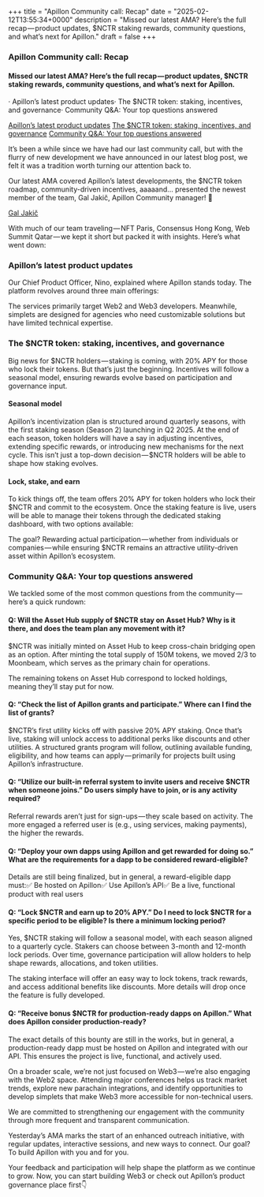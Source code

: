 +++
title = "Apillon Community call: Recap"
date = "2025-02-12T13:55:34+0000"
description = "Missed our latest AMA? Here’s the full recap — product updates, $NCTR staking rewards, community questions, and what’s next for Apillon."
draft = false
+++

### Apillon Community call: Recap


#### Missed our latest AMA? Here’s the full recap — product updates, $NCTR staking rewards, community questions, and what’s next for Apillon.


· Apillon’s latest product updates· The $NCTR token: staking, incentives, and governance· Community Q&A: Your top questions answered

[Apillon’s latest product updates](#4b9b)
[The $NCTR token: staking, incentives, and governance](#bfcc)
[Community Q&A: Your top questions answered](#9f18)

It’s been a while since we have had our last community call, but with the flurry of new development we have announced in our latest blog post, we felt it was a tradition worth turning our attention back to.


Our latest AMA covered Apillon’s latest developments, the $NCTR token roadmap, community-driven incentives, aaaaand… presented the newest member of the team, Gal Jakič, Apillon Community manager! 🏅

[Gal Jakič](https://www.linkedin.com/in/galjakic)

With much of our team traveling — NFT Paris, Consensus Hong Kong, Web Summit Qatar — we kept it short but packed it with insights. Here’s what went down:


### Apillon’s latest product updates


Our Chief Product Officer, Nino, explained where Apillon stands today. The platform revolves around three main offerings:


The services primarily target Web2 and Web3 developers. Meanwhile, simplets are designed for agencies who need customizable solutions but have limited technical expertise.


### The $NCTR token: staking, incentives, and governance


Big news for $NCTR holders — staking is coming, with 20% APY for those who lock their tokens. But that’s just the beginning. Incentives will follow a seasonal model, ensuring rewards evolve based on participation and governance input.


#### Seasonal model


Apillon’s incentivization plan is structured around quarterly seasons, with the first staking season (Season 2) launching in Q2 2025. At the end of each season, token holders will have a say in adjusting incentives, extending specific rewards, or introducing new mechanisms for the next cycle. This isn’t just a top-down decision — $NCTR holders will be able to shape how staking evolves.


#### Lock, stake, and earn


To kick things off, the team offers 20% APY for token holders who lock their $NCTR and commit to the ecosystem. Once the staking feature is live, users will be able to manage their tokens through the dedicated staking dashboard, with two options available:


The goal? Rewarding actual participation — whether from individuals or companies — while ensuring $NCTR remains an attractive utility-driven asset within Apillon’s ecosystem.


### Community Q&A: Your top questions answered


We tackled some of the most common questions from the community — here’s a quick rundown:


#### Q: Will the Asset Hub supply of $NCTR stay on Asset Hub? Why is it there, and does the team plan any movement with it?


$NCTR was initially minted on Asset Hub to keep cross-chain bridging open as an option. After minting the total supply of 150M tokens, we moved 2/3 to Moonbeam, which serves as the primary chain for operations.


The remaining tokens on Asset Hub correspond to locked holdings, meaning they’ll stay put for now.


#### Q: “Check the list of Apillon grants and participate.” Where can I find the list of grants?


$NCTR’s first utility kicks off with passive 20% APY staking. Once that’s live, staking will unlock access to additional perks like discounts and other utilities. A structured grants program will follow, outlining available funding, eligibility, and how teams can apply — primarily for projects built using Apillon’s infrastructure.


#### Q: “Utilize our built-in referral system to invite users and receive $NCTR when someone joins.” Do users simply have to join, or is any activity required?


Referral rewards aren’t just for sign-ups — they scale based on activity. The more engaged a referred user is (e.g., using services, making payments), the higher the rewards.


#### Q: “Deploy your own dapps using Apillon and get rewarded for doing so.” What are the requirements for a dapp to be considered reward-eligible?


Details are still being finalized, but in general, a reward-eligible dapp must:✅ Be hosted on Apillon✅ Use Apillon’s API✅ Be a live, functional product with real users


#### Q: “Lock $NCTR and earn up to 20% APY.” Do I need to lock $NCTR for a specific period to be eligible? Is there a minimum locking period?


Yes, $NCTR staking will follow a seasonal model, with each season aligned to a quarterly cycle. Stakers can choose between 3-month and 12-month lock periods. Over time, governance participation will allow holders to help shape rewards, allocations, and token utilities.


The staking interface will offer an easy way to lock tokens, track rewards, and access additional benefits like discounts. More details will drop once the feature is fully developed.


#### Q: “Receive bonus $NCTR for production-ready dapps on Apillon.” What does Apillon consider production-ready?


The exact details of this bounty are still in the works, but in general, a production-ready dapp must be hosted on Apillon and integrated with our API. This ensures the project is live, functional, and actively used.


On a broader scale, we’re not just focused on Web3 — we’re also engaging with the Web2 space. Attending major conferences helps us track market trends, explore new parachain integrations, and identify opportunities to develop simplets that make Web3 more accessible for non-technical users.


We are committed to strengthening our engagement with the community through more frequent and transparent communication.


Yesterday’s AMA marks the start of an enhanced outreach initiative, with regular updates, interactive sessions, and new ways to connect. Our goal? To build Apillon with you and for you.


Your feedback and participation will help shape the platform as we continue to grow. Now, you can start building Web3 or check out Apillon’s product governance place first👇
